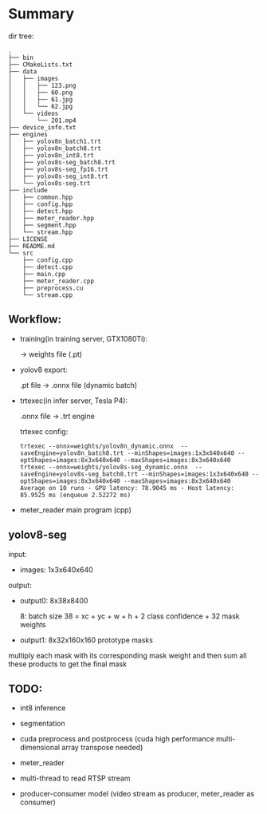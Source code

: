 # Summary

dir tree:

```
.
├── bin
├── CMakeLists.txt
├── data
│   ├── images
│   │   ├── 123.png
│   │   ├── 60.png
│   │   ├── 61.jpg
│   │   └── 62.jpg
│   └── videos
│       └── 201.mp4
├── device_info.txt
├── engines
│   ├── yolov8n_batch1.trt
│   ├── yolov8n_batch8.trt
│   ├── yolov8n_int8.trt
│   ├── yolov8s-seg_batch8.trt
│   ├── yolov8s-seg_fp16.trt
│   ├── yolov8s-seg_int8.trt
│   └── yolov8s-seg.trt
├── include
│   ├── common.hpp
│   ├── config.hpp
│   ├── detect.hpp
│   ├── meter_reader.hpp
│   ├── segment.hpp
│   └── stream.hpp
├── LICENSE
├── README.md
└── src
    ├── config.cpp
    ├── detect.cpp
    ├── main.cpp
    ├── meter_reader.cpp
    ├── preprocess.cu
    └── stream.cpp

```

## Workflow:

- training(in training server, GTX1080Ti):

    -> weights file (.pt)

- yolov8 export:

    .pt file -> .onnx file (dynamic batch)

- trtexec(in infer server, Tesla P4):

    .onnx file -> .trt engine

    trtexec config:
    ~~~
    trtexec --onnx=weights/yolov8n_dynamic.onnx  --saveEngine=yolov8n_batch8.trt --minShapes=images:1x3x640x640 --optShapes=images:8x3x640x640 --maxShapes=images:8x3x640x640    
    trtexec --onnx=weights/yolov8s-seg_dynamic.onnx  --saveEngine=yolov8s-seg_batch8.trt --minShapes=images:1x3x640x640 --optShapes=images:8x3x640x640 --maxShapes=images:8x3x640x640
    Average on 10 runs - GPU latency: 78.9045 ms - Host latency: 85.9525 ms (enqueue 2.52272 ms)
    ~~~

- meter_reader main program (cpp)

## yolov8-seg

input:

- images: 1x3x640x640

output:

- output0: 8x38x8400

    8: batch size
    38 = xc + yc + w + h + 2 class confidence + 32 mask weights

- output1: 8x32x160x160
    prototype masks

multiply each mask with its corresponding mask weight and then sum all these products to get the final mask

## TODO:

- int8 inference

- segmentation

- cuda preprocess and postprocess (cuda high performance multi-dimensional array transpose needed)

- meter_reader

- multi-thread to read RTSP stream

- producer-consumer model (video stream as producer, meter_reader as consumer)